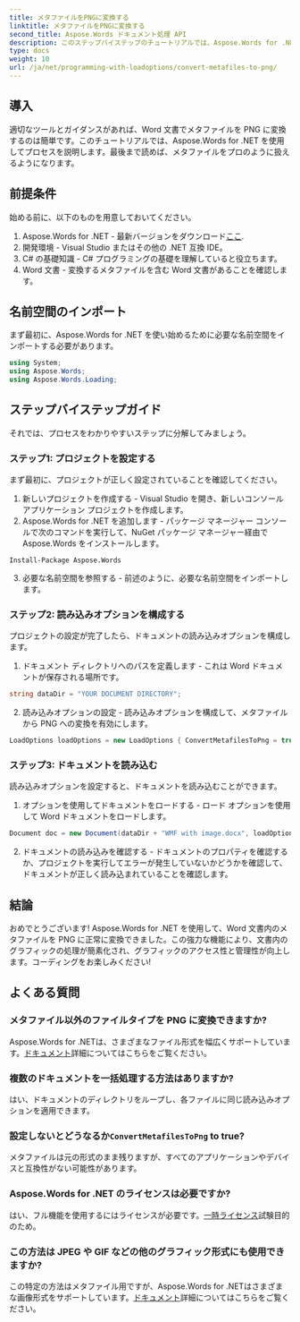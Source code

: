 ```yaml
---
title: メタファイルをPNGに変換する
linktitle: メタファイルをPNGに変換する
second_title: Aspose.Words ドキュメント処理 API
description: このステップバイステップのチュートリアルでは、Aspose.Words for .NET を使用して、Word 文書内のメタファイルを PNG に簡単に変換できます。ドキュメント管理を簡素化します。
type: docs
weight: 10
url: /ja/net/programming-with-loadoptions/convert-metafiles-to-png/
---
```

## 導入

適切なツールとガイダンスがあれば、Word 文書でメタファイルを PNG に変換するのは簡単です。このチュートリアルでは、Aspose.Words for .NET を使用してプロセスを説明します。最後まで読めば、メタファイルをプロのように扱えるようになります。

## 前提条件

始める前に、以下のものを用意しておいてください。

1.  Aspose.Words for .NET - 最新バージョンをダウンロード[ここ](https://releases.aspose.com/words/net/).
2. 開発環境 - Visual Studio またはその他の .NET 互換 IDE。
3. C# の基礎知識 - C# プログラミングの基礎を理解していると役立ちます。
4. Word 文書 - 変換するメタファイルを含む Word 文書があることを確認します。

## 名前空間のインポート

まず最初に、Aspose.Words for .NET を使い始めるために必要な名前空間をインポートする必要があります。

```csharp
using System;
using Aspose.Words;
using Aspose.Words.Loading;
```

## ステップバイステップガイド

それでは、プロセスをわかりやすいステップに分解してみましょう。

### ステップ1: プロジェクトを設定する

まず最初に、プロジェクトが正しく設定されていることを確認してください。

1. 新しいプロジェクトを作成する - Visual Studio を開き、新しいコンソール アプリケーション プロジェクトを作成します。
2. Aspose.Words for .NET を追加します - パッケージ マネージャー コンソールで次のコマンドを実行して、NuGet パッケージ マネージャー経由で Aspose.Words をインストールします。

```shell
Install-Package Aspose.Words
```

3. 必要な名前空間を参照する - 前述のように、必要な名前空間をインポートします。

### ステップ2: 読み込みオプションを構成する

プロジェクトの設定が完了したら、ドキュメントの読み込みオプションを構成します。

1. ドキュメント ディレクトリへのパスを定義します - これは Word ドキュメントが保存される場所です。

```csharp
string dataDir = "YOUR DOCUMENT DIRECTORY";
```

2. 読み込みオプションの設定 - 読み込みオプションを構成して、メタファイルから PNG への変換を有効にします。

```csharp
LoadOptions loadOptions = new LoadOptions { ConvertMetafilesToPng = true };
```

### ステップ3: ドキュメントを読み込む

読み込みオプションを設定すると、ドキュメントを読み込むことができます。

1. オプションを使用してドキュメントをロードする - ロード オプションを使用して Word ドキュメントをロードします。

```csharp
Document doc = new Document(dataDir + "WMF with image.docx", loadOptions);
```

2. ドキュメントの読み込みを確認する - ドキュメントのプロパティを確認するか、プロジェクトを実行してエラーが発生していないかどうかを確認して、ドキュメントが正しく読み込まれていることを確認します。

## 結論

おめでとうございます! Aspose.Words for .NET を使用して、Word 文書内のメタファイルを PNG に正常に変換できました。この強力な機能により、文書内のグラフィックの処理が簡素化され、グラフィックのアクセス性と管理性が向上します。コーディングをお楽しみください!

## よくある質問

### メタファイル以外のファイルタイプを PNG に変換できますか?
 Aspose.Words for .NETは、さまざまなファイル形式を幅広くサポートしています。[ドキュメント](https://reference.aspose.com/words/net/)詳細についてはこちらをご覧ください。

### 複数のドキュメントを一括処理する方法はありますか?
はい、ドキュメントのディレクトリをループし、各ファイルに同じ読み込みオプションを適用できます。

### 設定しないとどうなるか`ConvertMetafilesToPng` to true?
メタファイルは元の形式のまま残りますが、すべてのアプリケーションやデバイスと互換性がない可能性があります。

### Aspose.Words for .NET のライセンスは必要ですか?
はい、フル機能を使用するにはライセンスが必要です。[一時ライセンス](https://purchase.aspose.com/temporary-license/)試験目的のため。

### この方法は JPEG や GIF などの他のグラフィック形式にも使用できますか?
この特定の方法はメタファイル用ですが、Aspose.Words for .NETはさまざまな画像形式をサポートしています。[ドキュメント](https://reference.aspose.com/words/net/)詳細についてはこちらをご覧ください。
